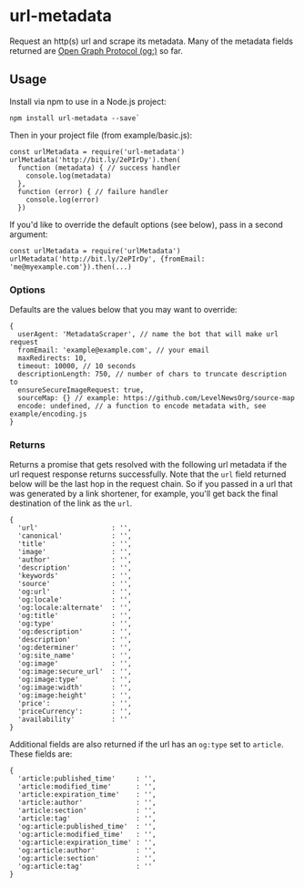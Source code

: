 # url-metadata
Request an http(s) url and scrape its metadata. Many of the metadata fields returned are [Open Graph Protocol (og:)](http://ogp.me/) so far.

## Usage

Install via npm to use in a Node.js project:
```
npm install url-metadata --save`
```

Then in your project file (from example/basic.js):
```
const urlMetadata = require('url-metadata')
urlMetadata('http://bit.ly/2ePIrDy').then(
  function (metadata) { // success handler
    console.log(metadata)
  },
  function (error) { // failure handler
    console.log(error)
  })
```
If you'd like to override the default options (see below), pass in a second argument:
```
const urlMetadata = require('urlMetadata')
urlMetadata('http://bit.ly/2ePIrDy', {fromEmail: 'me@myexample.com'}).then(...)
```

### Options
Defaults are the values below that you may want to override:
```
{
  userAgent: 'MetadataScraper', // name the bot that will make url request
  fromEmail: 'example@example.com', // your email
  maxRedirects: 10,
  timeout: 10000, // 10 seconds
  descriptionLength: 750, // number of chars to truncate description to
  ensureSecureImageRequest: true,
  sourceMap: {} // example: https://github.com/LevelNewsOrg/source-map
  encode: undefined, // a function to encode metadata with, see example/encoding.js
}
```

### Returns
Returns a promise that gets resolved with the following url metadata if the url request response returns successfully. Note that the `url` field returned below will be the last hop in the request chain. So if you passed in a url that was generated by a link shortener, for example, you'll get back the final destination of the link as the `url`.
```
{
  'url'                  : '',
  'canonical'            : '',
  'title'                : '',
  'image'                : '',
  'author'               : '',
  'description'          : '',
  'keywords'             : '',
  'source'               : '',
  'og:url'               : '',
  'og:locale'            : '',
  'og:locale:alternate'  : '',
  'og:title'             : '',
  'og:type'              : '',
  'og:description'       : '',
  'description'          : '',
  'og:determiner'        : '',
  'og:site_name'         : '',
  'og:image'             : '',
  'og:image:secure_url'  : '',
  'og:image:type'        : '',
  'og:image:width'       : '',
  'og:image:height'      : '',
  'price':               : '',
  'priceCurrency':       : '',
  'availability'         : ''
}
```

Additional fields are also returned if the url has an `og:type` set to `article`. These fields are:
```
{
  'article:published_time'     : '',
  'article:modified_time'      : '',
  'article:expiration_time'    : '',
  'article:author'             : '',
  'article:section'            : '',
  'article:tag'                : '',
  'og:article:published_time'  : '',
  'og:article:modified_time'   : '',
  'og:article:expiration_time' : '',
  'og:article:author'          : '',
  'og:article:section'         : '',
  'og:article:tag'             : ''
}
```
